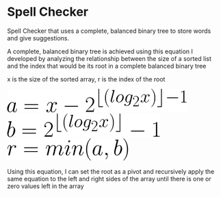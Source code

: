 # Spell Checker

Spell Checker that uses a complete, balanced binary tree to store words and give suggestions.

A complete, balanced binary tree is achieved using this equation I developed by analyzing the relationship between the size of a sorted list and the index that would be its root in a complete balanced binary tree

x is the size of the sorted array, r is the index of the root

![equation a](a.png)
![equation b](b.png)
![equation r](r.png)

Using this equation, I can set the root as a pivot and recursively apply the same equation to the left and right sides of the array until there is one or zero values left in the array
